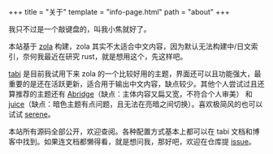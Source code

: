 +++
title = "关于"
template = "info-page.html"
path = "about"
+++

我只不过是一个敲键盘的，叫我小焦就好了。

本站基于 [zola](https://www.getzola.org/) 构建，zola 其实不太适合中文内容，因为默认无法构建中/日文索引，奈何我最近在研究 rust，就是想用这个，先这样吧。

[tabi](https://welpo.github.io/tabi/) 是目前我试用下来 zola 的一个比较好用的主题，界面还可以且功能强大，最重要的是还在活跃更新，适合用于输出中文内容，缺点较少。其他个人尝试过且还算推荐的主题还有 [Abridge](https://abridge.pages.dev/)（缺点：主体内容又扁又宽，不符合个人审美） 和 [juice](https://juice.huhu.io/)（缺点：暗色主题有点问题，且无法在亮暗之间切换）。喜欢极简风的也可以试试 [serene](https://serene-demo.pages.dev/)。

本站所有源码全部公开，欢迎查阅。各种配置方式基本上都可以在 tabi 文档和博客中找到。如果连文档都懒得看，就是想问我，那好吧，欢迎在仓库提 [issue](https://github.com/mxdzs0612/mxdzs0612.github.io/issues)。
